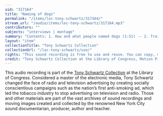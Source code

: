 ```yaml
---
uid: "317164"
title: "Naming of dogs"
permalink: "/items/loc-tony-schwartz/317164/"
stream_url: "/audio/items/loc-tony-schwartz/317164.mp3"
contributors: ""
subjects: "interviews | montage"
summary: "Contents: 1. How and what people named dogs (1:51) -- 2. Training dogs, dogs' names, comments (2:56)."
layout: "item"
collectionTitle: "Tony Schwartz Collection"
collectionUrl: "/loc-tony-schwartz/use/"
rights: "This sound recording is free to use and reuse. You can copy, modify, distribute and perform the work, even for commercial purposes, all without asking permission. Attribution is recommended but not required."
credit: "Tony Schwartz Collection at the Library of Congress, Motion Picture, Broadcasting and Recorded Sound Division."
---
```


This audio recording is part of the [Tony Schwartz Collection](https://www.loc.gov/rr/record/schwartzcollection.html) at the Library of Congress. Considered a master of the electronic media, Tony Schwartz changed the face of radio and television advertising by creating socially conscientious campaigns such as the nation’s first anti-smoking ad, which led the tobacco industry to stop advertising on television and radio. Those and other materials are part of the vast archives of sound recordings and moving images created and collected by the renowned New York City sound documentarian, producer, author and teacher.